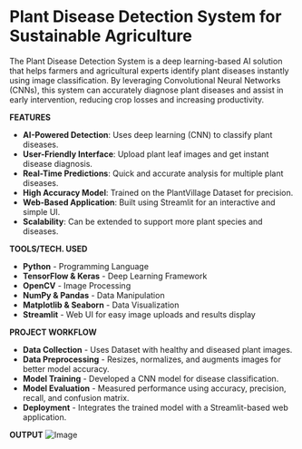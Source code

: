# **Plant Disease Detection System for Sustainable Agriculture**
The Plant Disease Detection System is a deep learning-based AI solution that helps farmers and agricultural experts identify plant diseases instantly using image classification. By leveraging Convolutional Neural Networks (CNNs), this system can accurately diagnose plant diseases and assist in early intervention, reducing crop losses and increasing productivity.

**FEATURES**
- **AI-Powered Detection**: Uses deep learning (CNN) to classify plant diseases.
- **User-Friendly Interface**: Upload plant leaf images and get instant disease diagnosis.
- **Real-Time Predictions**: Quick and accurate analysis for multiple plant diseases.
- **High Accuracy Model**: Trained on the PlantVillage Dataset for precision.
- **Web-Based Application**: Built using Streamlit for an interactive and simple UI.
- **Scalability**: Can be extended to support more plant species and diseases.

**TOOLS/TECH. USED**
- **Python** - Programming Language
- **TensorFlow & Keras** - Deep Learning Framework
- **OpenCV** - Image Processing
- **NumPy & Pandas** - Data Manipulation
- **Matplotlib & Seaborn** - Data Visualization
- **Streamlit** - Web UI for easy image uploads and results display

**PROJECT WORKFLOW**
- **Data Collection** - Uses Dataset with healthy and diseased plant images.
- **Data Preprocessing** - Resizes, normalizes, and augments images for better model accuracy.
- **Model Training** - Developed a CNN model for disease classification.
- **Model Evaluation** - Measured performance using accuracy, precision, recall, and confusion matrix.
- **Deployment** - Integrates the trained model with a Streamlit-based web application.

**OUTPUT**
![Image](https://github.com/user-attachments/assets/981e6fa9-4f09-468c-83e3-b3afb4685a4e)
